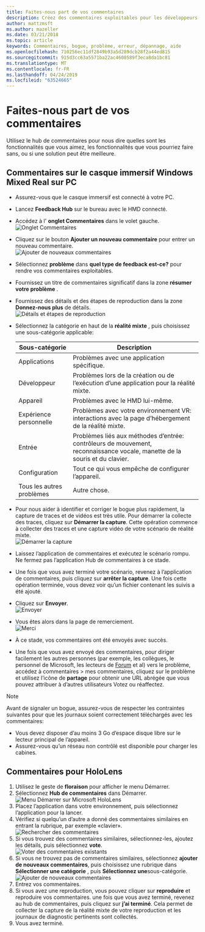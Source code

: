 ```yaml
---
title: Faites-nous part de vos commentaires
description: Créez des commentaires exploitables pour les développeurs HoloLens et Windows Mixed Reality à l’aide du Hub de commentaires.
author: mattzmsft
ms.author: mazeller
ms.date: 03/21/2018
ms.topic: article
keywords: Commentaires, bogue, problème, erreur, dépannage, aide
ms.openlocfilehash: 710256ec11df2849b93a5d289dcb28f2a44ed815
ms.sourcegitcommit: 915d3cc63a5571ba22ac4608589f3eca8da1bc81
ms.translationtype: MT
ms.contentlocale: fr-FR
ms.lasthandoff: 04/24/2019
ms.locfileid: "63524665"
---
```

# <a name="give-us-feedback"></a>Faites-nous part de vos commentaires

Utilisez le hub de commentaires pour nous dire quelles sont les fonctionnalités que vous aimez, les fonctionnalités que vous pourriez faire sans, ou si une solution peut être meilleure.

## <a name="feedback-for-windows-mixed-reality-immersive-headset-on-pc"></a>Commentaires sur le casque immersif Windows Mixed Real sur PC

* Assurez-vous que le casque immersif est connecté à votre PC.
* Lancez **Feedback Hub** sur le bureau avec le HMD connecté.
* Accédez à l' **onglet Commentaires** dans le volet gauche. <br>
  ![Onglet Commentaires](images/feedback1-600px.png)
* Cliquez sur le bouton **Ajouter un nouveau commentaire** pour entrer un nouveau commentaire.<br>
  ![Ajouter de nouveaux commentaires](images/feedback2-600px.png)
* Sélectionnez **problème** dans **quel type de feedback est-ce?** pour rendre vos commentaires exploitables.
* Fournissez un titre de commentaires significatif dans la zone **résumer votre problème** .
* Fournissez des détails et des étapes de reproduction dans la zone **Donnez-nous plus** de détails.<br>
  ![Détails et étapes de reproduction](images/feedback3-600px.png)
* Sélectionnez la catégorie en haut de la **réalité mixte** , puis choisissez une sous-catégorie applicable:

  |  Sous-catégorie  |  Description | 
  |----------|----------|
  |  Applications  |  Problèmes avec une application spécifique. | 
  |  Développeur  |  Problèmes lors de la création ou de l’exécution d’une application pour la réalité mixte. | 
  |  Appareil  |  Problèmes avec le HMD lui-même. | 
  |  Expérience personnelle  |  Problèmes avec votre environnement VR: interactions avec la page d’hébergement de la réalité mixte. | 
  |  Entrée  |  Problèmes liés aux méthodes d’entrée: contrôleurs de mouvement, reconnaissance vocale, manette de la souris et du clavier. | 
  |  Configuration  |  Tout ce qui vous empêche de configurer l’appareil. | 
  |  Tous les autres problèmes  |  Autre chose. |
  
* Pour nous aider à identifier et corriger le bogue plus rapidement, la capture de traces et de vidéos est très utile. Pour démarrer la collecte des traces, cliquez sur **Démarrer la capture**. Cette opération commence à collecter des traces et une capture vidéo de votre scénario de réalité mixte.<br>
  ![Démarrer la capture](images/feedback4-600px.png)
* Laissez l’application de commentaires et exécutez le scénario rompu. Ne fermez pas l’application Hub de commentaires à ce stade.
* Une fois que vous avez terminé votre scénario, revenez à l’application de commentaires, puis cliquez sur **arrêter la capture**. Une fois cette opération terminée, vous devez voir qu’un fichier contenant les suivis a été ajouté.
* Cliquez sur **Envoyer**.<br>
  ![Envoyer](images/feedback5-600px.png)
* Vous êtes alors dans la page de remerciement.<br>
  ![Merci](images/feedback6-600px.png)
* À ce stade, vos commentaires ont été envoyés avec succès.
* Une fois que vous avez envoyé des commentaires, pour diriger facilement les autres personnes (par exemple, les collègues, le personnel de Microsoft, les lecteurs de [Forum](https://forums.hololens.com/) et al) vers le problème, accédez à commentaires > mes commentaires, cliquez sur le problème et utilisez l’icône de **partage** pour obtenir une URL abrégée que vous pouvez attribuer à d’autres utilisateurs Votez ou réaffectez.

>[!NOTE]
>Avant de signaler un bogue, assurez-vous de respecter les contraintes suivantes pour que les journaux soient correctement téléchargés avec les commentaires:
> - Vous devez disposer d’au moins 3 Go d’espace disque libre sur le lecteur principal de l’appareil.
> - Assurez-vous qu’un réseau non contrôlé est disponible pour charger les cabines.

## <a name="feedback-for-hololens"></a>Commentaires pour HoloLens

1. Utilisez le geste de **floraison** pour afficher le menu Démarrer.
2. Sélectionnez **Hub de commentaires** dans Démarrer.<br>
  ![Menu Démarrer sur Microsoft HoloLens](images/startmenu.jpg)
3. Placez l’application dans votre environnement, puis sélectionnez l’application pour la lancer.
4. Vérifiez si quelqu’un d’autre a donné des commentaires similaires en entrant la rubrique, par exemple «clavier».<br>
  ![Rechercher des commentaires](images/searchfeedback-500px.jpg)
5. Si vous trouvez des commentaires similaires, sélectionnez-les, ajoutez les détails, puis sélectionnez **vote**.<br>
  ![Voter des commentaires existants](images/upvotefeedback-500px.jpg)
6. Si vous ne trouvez pas de commentaires similaires, sélectionnez **ajouter de nouveaux commentaires**, puis choisissez une rubrique dans **Sélectionner une catégorie** , puis **Sélectionnez une**sous-catégorie.<br>
  ![Ajouter de nouveaux commentaires](images/addnewfeedback-500px.jpg)
7. Entrez vos commentaires.
8. Si vous avez une reproduction, vous pouvez cliquer sur **reproduire** et reproduire vos commentaires. une fois que vous avez terminé, revenez au hub de commentaires, puis cliquez sur **j’ai terminé**. Cela permet de collecter la capture de la réalité mixte de votre reproduction et les journaux de diagnostic pertinents sont collectés.
9. Vous avez terminé.
